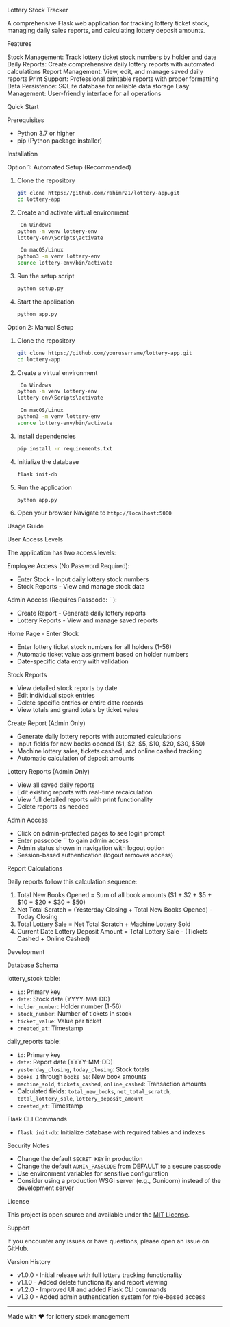  Lottery Stock Tracker

A comprehensive Flask web application for tracking lottery ticket stock, managing daily sales reports, and calculating lottery deposit amounts.

 Features

Stock Management: Track lottery ticket stock numbers by holder and date
Daily Reports: Create comprehensive daily lottery reports with automated calculations
Report Management: View, edit, and manage saved daily reports
Print Support: Professional printable reports with proper formatting
Data Persistence: SQLite database for reliable data storage
Easy Management: User-friendly interface for all operations

 Quick Start

 Prerequisites

- Python 3.7 or higher
- pip (Python package installer)

 Installation

 Option 1: Automated Setup (Recommended)

1. Clone the repository
   ```bash
   git clone https://github.com/rahimr21/lottery-app.git
   cd lottery-app
   ```

2. Create and activate virtual environment
   ```bash
    On Windows
   python -m venv lottery-env
   lottery-env\Scripts\activate

    On macOS/Linux
   python3 -m venv lottery-env
   source lottery-env/bin/activate
   ```

3. Run the setup script
   ```bash
   python setup.py
   ```

4. Start the application
   ```bash
   python app.py
   ```

 Option 2: Manual Setup

1. Clone the repository
   ```bash
   git clone https://github.com/yourusername/lottery-app.git
   cd lottery-app
   ```

2. Create a virtual environment
   ```bash
    On Windows
   python -m venv lottery-env
   lottery-env\Scripts\activate

    On macOS/Linux
   python3 -m venv lottery-env
   source lottery-env/bin/activate
   ```

3. Install dependencies
   ```bash
   pip install -r requirements.txt
   ```

4. Initialize the database
   ```bash
   flask init-db
   ```

5. Run the application
   ```bash
   python app.py
   ```

6. Open your browser
   Navigate to `http://localhost:5000`

 Usage Guide

 User Access Levels

The application has two access levels:

Employee Access (No Password Required):
- Enter Stock - Input daily lottery stock numbers
- Stock Reports - View and manage stock data

Admin Access (Requires Passcode: ``):
- Create Report - Generate daily lottery reports  
- Lottery Reports - View and manage saved reports

 Home Page - Enter Stock
- Enter lottery ticket stock numbers for all holders (1-56)
- Automatic ticket value assignment based on holder numbers
- Date-specific data entry with validation

 Stock Reports
- View detailed stock reports by date
- Edit individual stock entries
- Delete specific entries or entire date records
- View totals and grand totals by ticket value

 Create Report (Admin Only)
- Generate daily lottery reports with automated calculations
- Input fields for new books opened ($1, $2, $5, $10, $20, $30, $50)
- Machine lottery sales, tickets cashed, and online cashed tracking
- Automatic calculation of deposit amounts

 Lottery Reports (Admin Only)
- View all saved daily reports
- Edit existing reports with real-time recalculation
- View full detailed reports with print functionality
- Delete reports as needed

 Admin Access
- Click on admin-protected pages to see login prompt
- Enter passcode `` to gain admin access
- Admin status shown in navigation with logout option
- Session-based authentication (logout removes access)



 Report Calculations

Daily reports follow this calculation sequence:

1. Total New Books Opened = Sum of all book amounts ($1 + $2 + $5 + $10 + $20 + $30 + $50)
2. Net Total Scratch = (Yesterday Closing + Total New Books Opened) - Today Closing
3. Total Lottery Sale = Net Total Scratch + Machine Lottery Sold
4. Current Date Lottery Deposit Amount = Total Lottery Sale - (Tickets Cashed + Online Cashed)


 Development

 Database Schema

lottery_stock table:
- `id`: Primary key
- `date`: Stock date (YYYY-MM-DD)
- `holder_number`: Holder number (1-56)
- `stock_number`: Number of tickets in stock
- `ticket_value`: Value per ticket
- `created_at`: Timestamp

daily_reports table:
- `id`: Primary key
- `date`: Report date (YYYY-MM-DD)
- `yesterday_closing`, `today_closing`: Stock totals
- `books_1` through `books_50`: New book amounts
- `machine_sold`, `tickets_cashed`, `online_cashed`: Transaction amounts
- Calculated fields: `total_new_books`, `net_total_scratch`, `total_lottery_sale`, `lottery_deposit_amount`
- `created_at`: Timestamp

 Flask CLI Commands

- `flask init-db`: Initialize database with required tables and indexes



 Security Notes

- Change the default `SECRET_KEY` in production
- Change the default `ADMIN_PASSCODE` from DEFAULT to a secure passcode
- Use environment variables for sensitive configuration
- Consider using a production WSGI server (e.g., Gunicorn) instead of the development server

 License

This project is open source and available under the [MIT License](LICENSE).



 Support

If you encounter any issues or have questions, please open an issue on GitHub.

 Version History

- v1.0.0 - Initial release with full lottery tracking functionality
- v1.1.0 - Added delete functionality and report viewing
- v1.2.0 - Improved UI and added Flask CLI commands
- v1.3.0 - Added admin authentication system for role-based access

---

Made with ❤️ for lottery stock management

